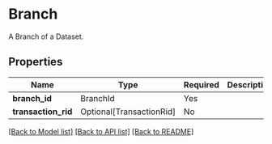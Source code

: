 # Branch

A Branch of a Dataset.


## Properties
| Name | Type | Required | Description |
| ------------ | ------------- | ------------- | ------------- |
**branch_id** | BranchId | Yes |  |
**transaction_rid** | Optional[TransactionRid] | No |  |


[[Back to Model list]](../../../README.md#models-v1-link) [[Back to API list]](../../README.md#documentation-for-api-endpoints) [[Back to README]](../../README.md)
